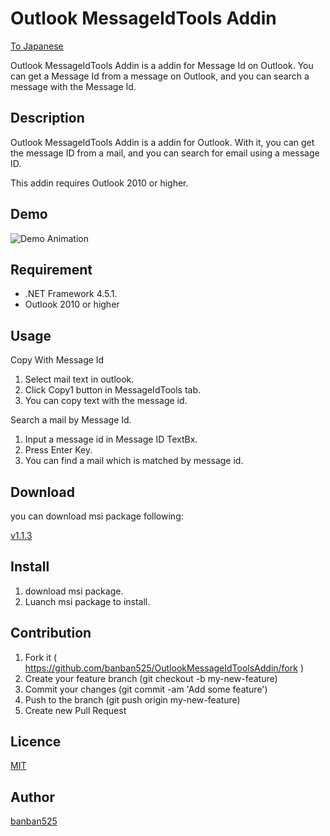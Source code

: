 Outlook MessageIdTools Addin
==============================

[To Japanese](https://github.com/banban525/OutlookMessageIdToolsAddin/blob/master/README.ja.md)

Outlook MessageIdTools Addin is a addin for Message Id on Outlook. 
You can get a Message Id from a message on Outlook, and you can search a message with the Message Id.

## Description

Outlook MessageIdTools Addin is a addin for Outlook.
With it, you can get the message ID from a mail, 
and you can search for email using a message ID.

This addin requires Outlook 2010 or higher.

## Demo

![Demo Animation](https://github.com/banban525/OutlookMessageIdToolsAddin/blob/master/demo/demo.gif?raw=true) 


## Requirement

* .NET Framework 4.5.1.
* Outlook 2010 or higher


## Usage

Copy With Message Id

1. Select mail text in outlook.
2. Click Copy1 button in MessageIdTools tab.
3. You can copy text with the message id.

Search a mail by Message Id.

1. Input a message id in Message ID TextBx.
2. Press Enter Key.
3. You can find a mail which is matched by message id.


## Download

you can download msi package following:

[v1.1.3](https://github.com/banban525/OutlookMessageIdToolsAddin/releases/download/v1.1.3/OutlookMessageIDToolsAddin.1.1.3.msi)


## Install

1. download msi package.
2. Luanch msi package to install.


## Contribution

1. Fork it ( https://github.com/banban525/OutlookMessageIdToolsAddin/fork )
2. Create your feature branch (git checkout -b my-new-feature)
3. Commit your changes (git commit -am 'Add some feature')
4. Push to the branch (git push origin my-new-feature)
5. Create new Pull Request


## Licence

[MIT](https://github.com/banban525/OutlookMessageIdToolsAddin/blob/master/LICENSE)

## Author

[banban525](https://github.com/banban525)
